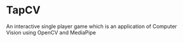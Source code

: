 # TapCV
An interactive single player game which is an application of Computer Vision using OpenCV and MediaPipe
